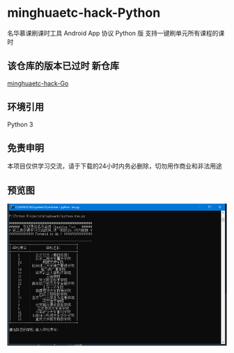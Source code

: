# minghuaetc-hack-Python
名华慕课刷课时工具 Android App 协议 Python 版 支持一键刷单元所有课程的课时

## 该仓库的版本已过时 新仓库
[minghuaetc-hack-Go](https://github.com/dirname/minghuaetc-hack-Go)

## 环境引用

Python 3 </br>

## 免责申明

本项目仅供学习交流，请于下载的24小时内务必删除，切勿用作商业和非法用途

## 预览图

![image](view.png)
